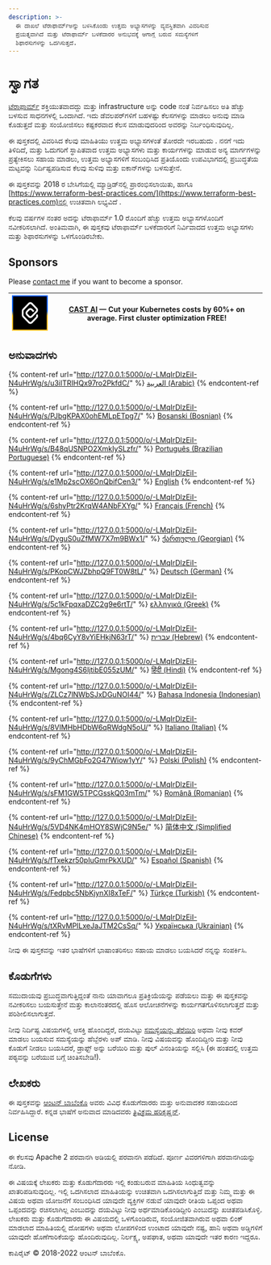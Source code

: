 ```yaml
---
description: >-
  ಈ ದಾಖಲೆ ಟೆರಾಫಾರ್ಮ್ಅನ್ನು ಬಳಸಿಕೊಂಡು ಉತ್ತಮ ಅಭ್ಯಾಸಗಳನ್ನು ವ್ಯವಸ್ಥಿತವಾಗಿ ವಿವರಿಸುವ
  ಪ್ರಯತ್ನವಾಗಿದೆ ಮತ್ತು ಟೆರಾಫಾರ್ಮ್ ಬಳಕೆದಾರರ ಅನುಭವಕ್ಕೆ ಆಗಾಗ್ಗೆ ಬರುವ ಸಮಸ್ಯೆಗಳಿಗೆ
  ಶಿಫಾರಸುಗಳನ್ನು ಒದಗಿಸುತ್ತದೆ.
---
```


# ಸ್ವಾಗತ

[ಟೆರಾಫಾರ್ಮ್](https://www.terraform.io/) ಶಕ್ತಿಯುತವಾದದ್ದು ಮತ್ತು infrastructure ಅನ್ನು code ನಂತೆ ನಿರ್ವಹಿಸಲು ಅತಿ ಹೆಚ್ಚು ಬಳಸುವ ಸಾಧನಗಳಲ್ಲಿ ಒಂದಾಗಿದೆ. ಇದು ಡೆವಲಪರ್‌ಗಳಿಗೆ ಬಹಳಷ್ಟು ಕೆಲಸಗಳನ್ನು ಮಾಡಲು ಅನುವು ಮಾಡಿ ಕೊಡುತ್ತದೆ ಮತ್ತು ಸಂಯೋಜಿಸಲು ಕಷ್ಟಕರವಾದ ಕೆಲಸ ಮಾಡುವುದರಿಂದ ಅವರನ್ನು ನಿರ್ಬಂಧಿಸುವುದಿಲ್ಲ.

ಈ ಪುಸ್ತಕದಲ್ಲಿ ವಿವರಿಸಿದ ಕೆಲವು ಮಾಹಿತಿಯು ಉತ್ತಮ ಅಭ್ಯಾಸಗಳಂತೆ ತೋರದೇ ಇರಬಹುದು . ನನಗೆ ಇದು ತಿಳಿದಿದೆ, ಮತ್ತು ಓದುಗರಿಗೆ ಸ್ಥಾಪಿತವಾದ ಉತ್ತಮ ಅಭ್ಯಾಸಗಳು ಮತ್ತು ಕಾರ್ಯಗಳನ್ನು ಮಾಡುವ ಅನ್ಯ ಮಾರ್ಗಗಳನ್ನು ಪ್ರತ್ಯೇಕಿಸಲು ಸಹಾಯ ಮಾಡಲು, ಉತ್ತಮ ಅಭ್ಯಾಸಗಳಿಗೆ ಸಂಬಂಧಿಸಿದ ಪ್ರತಿಯೊಂದು ಉಪವಿಭಾಗದಲ್ಲಿ ಪ್ರಬುದ್ಧತೆಯ ಮಟ್ಟವನ್ನು ನಿರ್ದಿಷ್ಟಪಡಿಸುವ ಕೆಲವು ಸುಳಿವು ಮತ್ತು ಐಕಾನ್‌ಗಳನ್ನು ಬಳಸುತ್ತೇನೆ.

ಈ ಪುಸ್ತಕವನ್ನು 2018 ರ ಬೇಸಿಗೆಯಲ್ಲಿ ಮ್ಯಾಡ್ರಿಡ್‌ನಲ್ಲಿ ಪ್ರಾರಂಭಿಸಲಾಯಿತು, ಹಾಗೂ [https://www.terraform-best-practices.com/](https://www.terraform-best-practices.com)ನಲ್ಲಿ ಉಚಿತವಾಗಿ ಲಭ್ಯವಿದೆ .

ಕೆಲವು ವರ್ಷಗಳ ನಂತರ ಅದನ್ನು ಟೆರಾಫಾರ್ಮ್ 1.0 ರೊಂದಿಗೆ ಹೆಚ್ಚು ಉತ್ತಮ ಅಭ್ಯಾಸಗಳೊಂದಿಗೆ ನವೀಕರಿಸಲಾಗಿದೆ. ಅಂತಿಮವಾಗಿ, ಈ ಪುಸ್ತಕವು ಟೆರಾಫಾರ್ಮ್ ಬಳಕೆದಾರರಿಗೆ ನಿರ್ವಿವಾದದ ಉತ್ತಮ ಅಭ್ಯಾಸಗಳು ಮತ್ತು ಶಿಫಾರಸುಗಳನ್ನು ಒಳಗೊಂಡಿರಬೇಕು.

## Sponsors

Please [contact me](https://github.com/antonbabenko/terraform-aws-devops#social-links) if you want to become a sponsor.

| [![](.gitbook/assets/cast-logo.png)](https://cast.ai/antonbabenko) | [CAST AI](https://cast.ai/antonbabenko) — Cut your Kubernetes costs by 60%+ on average. First cluster optimization FREE! |
| ------------------------------------------------------------------ | ------------------------------------------------------------------------------------------------------------------------ |

## ಅನುವಾದಗಳು

{% content-ref url="http://127.0.0.1:5000/o/-LMqIrDlzEiI-N4uHrWg/s/u3iITRIHQx97ro2PkfdC/" %}
[العربية (Arabic)](http://127.0.0.1:5000/o/-LMqIrDlzEiI-N4uHrWg/s/u3iITRIHQx97ro2PkfdC/)
{% endcontent-ref %}

{% content-ref url="http://127.0.0.1:5000/o/-LMqIrDlzEiI-N4uHrWg/s/PJbgKPAX0ohEMLpETpg7/" %}
[Bosanski (Bosnian)](http://127.0.0.1:5000/o/-LMqIrDlzEiI-N4uHrWg/s/PJbgKPAX0ohEMLpETpg7/)
{% endcontent-ref %}

{% content-ref url="http://127.0.0.1:5000/o/-LMqIrDlzEiI-N4uHrWg/s/B48qUSNPO2XmkIySLzfr/" %}
[Português (Brazilian Portuguese)](http://127.0.0.1:5000/o/-LMqIrDlzEiI-N4uHrWg/s/B48qUSNPO2XmkIySLzfr/)
{% endcontent-ref %}

{% content-ref url="http://127.0.0.1:5000/o/-LMqIrDlzEiI-N4uHrWg/s/e1Mp2scOX6OnQbifCen3/" %}
[English](http://127.0.0.1:5000/o/-LMqIrDlzEiI-N4uHrWg/s/e1Mp2scOX6OnQbifCen3/)
{% endcontent-ref %}

{% content-ref url="http://127.0.0.1:5000/o/-LMqIrDlzEiI-N4uHrWg/s/6shyPtr2KrqW4ANbFXYg/" %}
[Français (French)](http://127.0.0.1:5000/o/-LMqIrDlzEiI-N4uHrWg/s/6shyPtr2KrqW4ANbFXYg/)
{% endcontent-ref %}

{% content-ref url="http://127.0.0.1:5000/o/-LMqIrDlzEiI-N4uHrWg/s/DyguS0uZfMW7X7m9BWx1/" %}
[ქართული (Georgian)](http://127.0.0.1:5000/o/-LMqIrDlzEiI-N4uHrWg/s/DyguS0uZfMW7X7m9BWx1/)
{% endcontent-ref %}

{% content-ref url="http://127.0.0.1:5000/o/-LMqIrDlzEiI-N4uHrWg/s/PKopCWJZbhpQ9FT0W8tL/" %}
[Deutsch (German)](http://127.0.0.1:5000/o/-LMqIrDlzEiI-N4uHrWg/s/PKopCWJZbhpQ9FT0W8tL/)
{% endcontent-ref %}

{% content-ref url="http://127.0.0.1:5000/o/-LMqIrDlzEiI-N4uHrWg/s/5c1kFpqxaDZC2g9e6rtT/" %}
[ελληνικά (Greek)](http://127.0.0.1:5000/o/-LMqIrDlzEiI-N4uHrWg/s/5c1kFpqxaDZC2g9e6rtT/)
{% endcontent-ref %}

{% content-ref url="http://127.0.0.1:5000/o/-LMqIrDlzEiI-N4uHrWg/s/4bq6CyY8vYiEHkjN63rT/" %}
[עברית (Hebrew)](http://127.0.0.1:5000/o/-LMqIrDlzEiI-N4uHrWg/s/4bq6CyY8vYiEHkjN63rT/)
{% endcontent-ref %}

{% content-ref url="http://127.0.0.1:5000/o/-LMqIrDlzEiI-N4uHrWg/s/Mgong4S6IjtibE055zUM/" %}
[हिंदी (Hindi)](http://127.0.0.1:5000/o/-LMqIrDlzEiI-N4uHrWg/s/Mgong4S6IjtibE055zUM/)
{% endcontent-ref %}

{% content-ref url="http://127.0.0.1:5000/o/-LMqIrDlzEiI-N4uHrWg/s/ZLCz7lNWbSJxDGuNOI44/" %}
[Bahasa Indonesia (Indonesian)](http://127.0.0.1:5000/o/-LMqIrDlzEiI-N4uHrWg/s/ZLCz7lNWbSJxDGuNOI44/)
{% endcontent-ref %}

{% content-ref url="http://127.0.0.1:5000/o/-LMqIrDlzEiI-N4uHrWg/s/8VlMHbHDbW6qRWdgN5oU/" %}
[Italiano (Italian)](http://127.0.0.1:5000/o/-LMqIrDlzEiI-N4uHrWg/s/8VlMHbHDbW6qRWdgN5oU/)
{% endcontent-ref %}

{% content-ref url="http://127.0.0.1:5000/o/-LMqIrDlzEiI-N4uHrWg/s/9yChMGbFo2G47Wiow1yY/" %}
[Polski (Polish)](http://127.0.0.1:5000/o/-LMqIrDlzEiI-N4uHrWg/s/9yChMGbFo2G47Wiow1yY/)
{% endcontent-ref %}

{% content-ref url="http://127.0.0.1:5000/o/-LMqIrDlzEiI-N4uHrWg/s/sFM1GW5TPCGsskQ03mTm/" %}
[Română (Romanian)](http://127.0.0.1:5000/o/-LMqIrDlzEiI-N4uHrWg/s/sFM1GW5TPCGsskQ03mTm/)
{% endcontent-ref %}

{% content-ref url="http://127.0.0.1:5000/o/-LMqIrDlzEiI-N4uHrWg/s/5VD4NK4mHOY8SWjC9N5e/" %}
[简体中文 (Simplified Chinese)](http://127.0.0.1:5000/o/-LMqIrDlzEiI-N4uHrWg/s/5VD4NK4mHOY8SWjC9N5e/)
{% endcontent-ref %}

{% content-ref url="http://127.0.0.1:5000/o/-LMqIrDlzEiI-N4uHrWg/s/fTxekzr50pIuGmrPkXUD/" %}
[Español (Spanish)](http://127.0.0.1:5000/o/-LMqIrDlzEiI-N4uHrWg/s/fTxekzr50pIuGmrPkXUD/)
{% endcontent-ref %}

{% content-ref url="http://127.0.0.1:5000/o/-LMqIrDlzEiI-N4uHrWg/s/Fedpbc5NbKjynXI8xTeF/" %}
[Türkçe (Turkish)](http://127.0.0.1:5000/o/-LMqIrDlzEiI-N4uHrWg/s/Fedpbc5NbKjynXI8xTeF/)
{% endcontent-ref %}

{% content-ref url="http://127.0.0.1:5000/o/-LMqIrDlzEiI-N4uHrWg/s/tXRvMPILxeJaJTM2CsSq/" %}
[Українська (Ukrainian)](http://127.0.0.1:5000/o/-LMqIrDlzEiI-N4uHrWg/s/tXRvMPILxeJaJTM2CsSq/)
{% endcontent-ref %}

ನೀವು ಈ ಪುಸ್ತಕವನ್ನು ಇತರ ಭಾಷೆಗಳಿಗೆ ಭಾಷಾಂತರಿಸಲು ಸಹಾಯ ಮಾಡಲು ಬಯಸಿದರೆ ನನ್ನನ್ನು ಸಂಪರ್ಕಿಸಿ.

## ಕೊಡುಗೆಗಳು

ಸಮುದಾಯವು ಪ್ರಬುದ್ಧವಾಗುತ್ತಿದ್ದಂತೆ ನಾನು ಯಾವಾಗಲೂ ಪ್ರತಿಕ್ರಿಯೆಯನ್ನು ಪಡೆಯಲು ಮತ್ತು ಈ ಪುಸ್ತಕವನ್ನು ನವೀಕರಿಸಲು ಬಯಸುತ್ತೇನೆ ಮತ್ತು ಕಾಲಾನಂತರದಲ್ಲಿ ಹೊಸ ಆಲೋಚನೆಗಳನ್ನು ಕಾರ್ಯಗತಗೊಳಿಸಲಾಗುತ್ತದೆ ಮತ್ತು ಪರಿಶೀಲಿಸಲಾಗುತ್ತದೆ.

ನೀವು ನಿರ್ದಿಷ್ಟ ವಿಷಯಗಳಲ್ಲಿ ಆಸಕ್ತಿ ಹೊಂದಿದ್ದರೆ, ದಯವಿಟ್ಟು [ಸಮಸ್ಯೆಯನ್ನು ತೆರೆಯಿರಿ](https://github.com/antonbabenko/terraform-best-practices/issues) ಅಥವಾ ನೀವು ಕವರ್ ಮಾಡಲು ಬಯಸುವ ಸಮಸ್ಯೆಯನ್ನು ಹೆಬ್ಬೆರಳು ಅಪ್ ಮಾಡಿ. ನೀವು ವಿಷಯವನ್ನು ಹೊಂದಿದ್ದೀರಿ ಮತ್ತು ನೀವು ಕೊಡುಗೆ ನೀಡಲು ಬಯಸಿದರೆ, ಡ್ರಾಫ್ಟ್ ಅನ್ನು ಬರೆಯಿರಿ ಮತ್ತು ಪುಲ್ ವಿನಂತಿಯನ್ನು ಸಲ್ಲಿಸಿ (ಈ ಹಂತದಲ್ಲಿ ಉತ್ತಮ ಪಠ್ಯವನ್ನು ಬರೆಯುವ ಬಗ್ಗೆ ಚಿಂತಿಸಬೇಡಿ!).

## ಲೇಖಕರು

ಈ ಪುಸ್ತಕವನ್ನು [ಆಂಟನ್ ಬಾಬೆಂಕೊ](https://github.com/antonbabenko) ಅವರು ವಿವಿಧ ಕೊಡುಗೆದಾರರು ಮತ್ತು ಅನುವಾದಕರ ಸಹಾಯದಿಂದ ನಿರ್ವಹಿಸಿದ್ದಾರೆ. ಕನ್ನಡ ಭಾಷೆಗೆ ಅನುವಾದ ಮಾಡಿದವರು [ತ್ರಿವಿಕ್ರಮ ಹರಿಕೃಷ್ಣನ್](https://www.linkedin.com/in/trivih).

## License

ಈ ಕೆಲಸವು Apache 2 ಪರವಾನಗಿ ಅಡಿಯಲ್ಲಿ ಪರವಾನಗಿ ಪಡೆದಿದೆ. ಪೂರ್ಣ ವಿವರಗಳಿಗಾಗಿ ಪರವಾನಗಿಯನ್ನು ನೋಡಿ.

ಈ ವಿಷಯಕ್ಕೆ ಲೇಖಕರು ಮತ್ತು ಕೊಡುಗೆದಾರರು ಇಲ್ಲಿ ಕಂಡುಬರುವ ಮಾಹಿತಿಯ ಸಿಂಧುತ್ವವನ್ನು ಖಾತರಿಪಡಿಸುವುದಿಲ್ಲ. ಇಲ್ಲಿ ಒದಗಿಸಲಾದ ಮಾಹಿತಿಯನ್ನು ಉಚಿತವಾಗಿ ಒದಗಿಸಲಾಗುತ್ತಿದೆ ಮತ್ತು ನಿಮ್ಮ ಮತ್ತು ಈ ವಿಷಯ ಅಥವಾ ಯೋಜನೆಗೆ ಸಂಬಂಧಿಸಿದ ಯಾವುದೇ ವ್ಯಕ್ತಿಗಳ ನಡುವೆ ಯಾವುದೇ ರೀತಿಯ ಒಪ್ಪಂದ ಅಥವಾ ಒಪ್ಪಂದವನ್ನು ರಚಿಸಲಾಗಿಲ್ಲ ಎಂಬುದನ್ನು ದಯವಿಟ್ಟು ನೀವು ಅರ್ಥಮಾಡಿಕೊಂಡಿದ್ದೀರಿ ಎಂಬುದನ್ನು ಖಚಿತಪಡಿಸಿಕೊಳ್ಳಿ. ಲೇಖಕರು ಮತ್ತು ಕೊಡುಗೆದಾರರು ಈ ವಿಷಯದಲ್ಲಿ ಒಳಗೊಂಡಿರುವ, ಸಂಯೋಜಿತವಾಗಿರುವ ಅಥವಾ ಲಿಂಕ್ ಮಾಡಲಾದ ಮಾಹಿತಿಯಲ್ಲಿ ದೋಷಗಳು ಅಥವಾ ಲೋಪಗಳಿಂದ ಉಂಟಾದ ಯಾವುದೇ ನಷ್ಟ, ಹಾನಿ ಅಥವಾ ಅಡ್ಡಿಗಳಿಗೆ ಯಾವುದೇ ಹೊಣೆಗಾರಿಕೆಯನ್ನು ಹೊಂದಿರುವುದಿಲ್ಲ. ನಿರ್ಲಕ್ಷ್ಯ, ಅಪಘಾತ, ಅಥವಾ ಯಾವುದೇ ಇತರ ಕಾರಣ ಇದ್ದರೂ.

ಕಾಪಿರೈಟ್ © 2018-2022 ಆಂಟನ್ ಬಾಬೆಂಕೊ.
